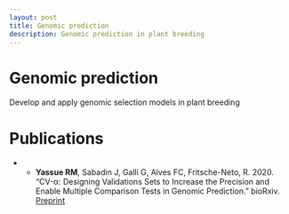```yaml
---
layout: post
title: Genomic prediction
description: Genomic prediction in plant breeding
---
```


# Genomic prediction

Develop and apply genomic selection models in plant breeding

# Publications 

* * **Yassue RM**, Sabadin J, Galli G, Alves FC,  Fritsche-Neto, R. 2020. “CV-α: Designing Validations Sets to Increase the Precision and Enable Multiple Comparison Tests in Genomic Prediction.” bioRxiv.  [Preprint](http://dx.doi.org/10.1101/2020.11.11.376343)
